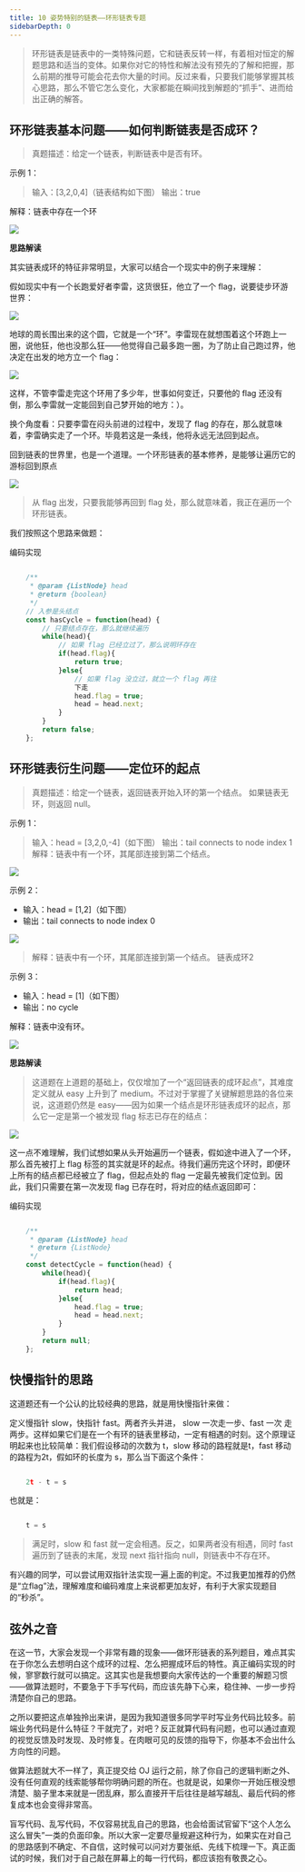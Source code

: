 ```yaml
---
title: 10 姿势特别的链表——环形链表专题
sidebarDepth: 0
---
```


> 环形链表是链表中的一类特殊问题，它和链表反转一样，有着相对恒定的解题思路和适当的变体。如果你对它的特性和解法没有预先的了解和把握，那么前期的推导可能会花去你大量的时间。反过来看，只要我们能够掌握其核心思路，那么不管它怎么变化，大家都能在瞬间找到解题的“抓手”、进而给出正确的解答。

##  环形链表基本问题——如何判断链表是否成环？

> 真题描述：给定一个链表，判断链表中是否有环。

示例 1：

> 输入：[3,2,0,4]（链表结构如下图） 输出：true

解释：链表中存在一个环

![](https://s.poetries.work/images/20210905122601.png)

**思路解读**

其实链表成环的特征非常明显，大家可以结合一个现实中的例子来理解：

假如现实中有一个长跑爱好者李雷，这货很狂，他立了一个 flag，说要徒步环游世界：

![](https://s.poetries.work/images/20210905122609.png)

地球的周长围出来的这个圆，它就是一个“环”。李雷现在就想围着这个环跑上一圈，说他狂，他也没那么狂——他觉得自己最多跑一圈，为了防止自己跑过界，他决定在出发的地方立一个 flag：

![](https://s.poetries.work/images/20210905122618.png)

这样，不管李雷走完这个环用了多少年，世事如何变迁，只要他的 flag 还没有倒，那么李雷就一定能回到自己梦开始的地方：）。

换个角度看：只要李雷在闷头前进的过程中，发现了 flag 的存在，那么就意味着，李雷确实走了一个环。毕竟若这是一条线，他将永远无法回到起点。

回到链表的世界里，也是一个道理。一个环形链表的基本修养，是能够让遍历它的游标回到原点

![](https://s.poetries.work/images/20210905122629.png)

> 从 flag 出发，只要我能够再回到 flag 处，那么就意味着，我正在遍历一个环形链表。

我们按照这个思路来做题：

编码实现

```jsx

    /**
     * @param {ListNode} head
     * @return {boolean}
     */
    // 入参是头结点 
    const hasCycle = function(head) {
        // 只要结点存在，那么就继续遍历
        while(head){
            // 如果 flag 已经立过了，那么说明环存在
            if(head.flag){
                return true;
            }else{
                // 如果 flag 没立过，就立一个 flag 再往
                下走
                head.flag = true;
                head = head.next;
            }
        }
        return false;
    };
```

##  环形链表衍生问题——定位环的起点

> 真题描述：给定一个链表，返回链表开始入环的第一个结点。 如果链表无环，则返回 null。

示例 1：

> 输入：head = [3,2,0,-4]（如下图） 输出：tail connects to node index 1 解释：链表中有一个环，其尾部连接到第二个结点。

![](https://s.poetries.work/images/20210905122641.png)

示例 2：

*   输入：head = [1,2]（如下图）
*   输出：tail connects to node index 0

![](https://s.poetries.work/images/20210905122705.png)

> 解释：链表中有一个环，其尾部连接到第一个结点。 链表成环2

示例 3：

*   输入：head = [1]（如下图）
*   输出：no cycle

解释：链表中没有环。

![](https://s.poetries.work/images/20210905122716.png)

**思路解读**

> 这道题在上道题的基础上，仅仅增加了一个“返回链表的成环起点”，其难度定义就从 easy 上升到了 medium。不过对于掌握了关键解题思路的各位来说，这道题仍然是 easy——因为如果一个结点是环形链表成环的起点，那么它一定是第一个被发现 flag 标志已存在的结点：

![](https://s.poetries.work/images/20210905122722.png)

这一点不难理解，我们试想如果从头开始遍历一个链表，假如途中进入了一个环，那么首先被打上 flag 标签的其实就是环的起点。待我们遍历完这个环时，即便环上所有的结点都已经被立了 flag，但起点处的 flag 一定最先被我们定位到。因此，我们只需要在第一次发现 flag 已存在时，将对应的结点返回即可：

编码实现

```jsx

    /**
     * @param {ListNode} head
     * @return {ListNode}
     */
    const detectCycle = function(head) {
        while(head){
            if(head.flag){
                return head;
            }else{
                head.flag = true;
                head = head.next;
            }
        }
        return null;
    };
```

##  快慢指针的思路

这道题还有一个公认的比较经典的思路，就是用快慢指针来做：

定义慢指针 slow，快指针 fast。两者齐头并进， slow 一次走一步、fast 一次 走两步。这样如果它们是在一个有环的链表里移动，一定有相遇的时刻。这个原理证明起来也比较简单：我们假设移动的次数为 t，slow 移动的路程就是t，fast 移动的路程为2t，假如环的长度为 s，那么当下面这个条件：

```jsx

    2t - t = s
```

也就是：

```jsx

    t = s
```

> 满足时，slow 和 fast 就一定会相遇。反之，如果两者没有相遇，同时 fast 遍历到了链表的末尾，发现 next 指针指向 null，则链表中不存在环。

有兴趣的同学，可以尝试用双指针法实现一遍上面的判定。不过我更加推荐的仍然是“立flag”法，理解难度和编码难度上来说都更加友好，有利于大家实现题目的“秒杀”。

##  弦外之音

在这一节，大家会发现一个非常有趣的现象——做环形链表的系列题目，难点其实在于你怎么去想明白这个成环的过程、怎么把握成环后的特性。真正编码实现的时候，寥寥数行就可以搞定。这其实也是我想要向大家传达的一个重要的解题习惯——做算法题时，不要急于下手写代码，而应该先静下心来，稳住神、一步一步捋清楚你自己的思路。

之所以要把这点单独拎出来讲，是因为我知道很多同学平时写业务代码比较多。前端业务代码是什么特征？干就完了，对吧？反正就算代码有问题，也可以通过直观的视觉反馈及时发现、及时修复。在肉眼可见的反馈的指导下，你基本不会出什么方向性的问题。

做算法题就大不一样了，真正提交给 OJ 运行之前，除了你自己的逻辑判断之外、没有任何直观的线索能够帮你明确问题的所在。也就是说，如果你一开始压根没想清楚、脑子里本来就是一团乱麻，那么直接开干后往往是越写越乱、最后代码的修复成本也会变得非常高。

盲写代码、乱写代码，不仅容易扰乱自己的思路，也会给面试官留下“这个人怎么这么冒失”一类的负面印象。所以大家一定要尽量规避这种行为，如果实在对自己的思路感到不确定、不自信，这时候可以问对方要张纸、先线下梳理一下。真正面试的时候，我们对于自己敲在屏幕上的每一行代码，都应该抱有敬畏之心。
